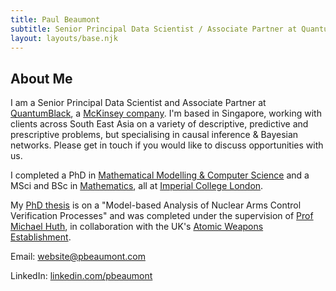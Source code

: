 ```yaml
---
title: Paul Beaumont
subtitle: Senior Principal Data Scientist / Associate Partner at QuantumBlack, McKinsey & Company
layout: layouts/base.njk
---
```


## About Me

I am a Senior Principal Data Scientist and Associate Partner at <a href="https://www.quantumblack.com/">QuantumBlack</a>, a <a href="https://www.mckinsey.com/">McKinsey company</a>. I'm based in Singapore, working with clients across South East Asia on a variety of descriptive, predictive and prescriptive problems, but specialising in causal inference & Bayesian networks.
Please get in touch if you would like to discuss opportunities with us.

I completed a PhD in <a href="http://www.imperial.ac.uk/computing">Mathematical Modelling & Computer Science</a> and a MSci and BSc in <a href="http://www.imperial.ac.uk/mathematics">Mathematics</a>, all at <a href="https://www.imperial.ac.uk">Imperial College London</a>. 

My <a href="http://hdl.handle.net/10044/1/54653">PhD thesis</a> is on a "Model-based Analysis of Nuclear Arms Control Verification Processes" and was completed under the supervision of <a href="https://www.doc.ic.ac.uk/~mrh/">Prof Michael Huth</a>, in collaboration with the UK's <a href="http://www.awe.co.uk/">Atomic Weapons Establishment</a>.


Email: <a href="mailto:website@pbeaumont.com">website@pbeaumont.com</a>

LinkedIn: <a href="https://uk.linkedin.com/in/pbeaumont">linkedin.com/pbeaumont</a>
